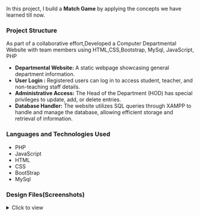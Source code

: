 In this project, I build a **Match Game** by applying the concepts we have learned till now.
### Project Structure

As part of a collaborative effort,Developed a Computer Departmental Website with team members using HTML,CSS,Bootstrap, MySql, JavaScript, PHP
- **Departmental Website:** A static webpage showcasing general department information.
- **User Login :** Registered users can log in to access student, teacher, and non-teaching staff details.
- **Administrative Access:** The Head of the Department (HOD) has special privileges to update, add, or delete entries.
- **Database Handler:** The website utilizes SQL queries through XAMPP to handle and manage the database, allowing efficient storage and retrieval of information.

### Languages and Technologies Used
- PHP
- JavaScript
- HTML
- CSS
- BootStrap
- MySql
  

### Design Files(Screenshots)
<details>
<summary>Click to view</summary>

- FrontPage ![Front Page](https://github.com/PRATIKBAGADE1/TYCompWeb/blob/master/ss/home%20page.png)
- ![Match Game](https://github.com/PRATIKBAGADE1/TYCompWeb/blob/master/ss/developers.png)
- ![Scorecard](https://github.com/PRATIKBAGADE1/TYCompWeb/blob/master/ss/sdc.png)
- ![Scorecard](https://github.com/PRATIKBAGADE1/TYCompWeb/blob/master/ss/sign%20in.png)
- ![Scorecard](https://github.com/PRATIKBAGADE1/TYCompWeb/blob/master/ss/teachers.png)
- ![Scorecard](https://github.com/PRATIKBAGADE1/TYCompWeb/blob/master/ss/HOD_Login.png)
- ![Scorecard](https://github.com/PRATIKBAGADE1/TYCompWeb/blob/master/ss/add%20student.png)
- ![Scorecard](https://github.com/PRATIKBAGADE1/TYCompWeb/blob/master/ss/deleting%20studunts.png)

</details>
